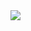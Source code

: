 

<a href="https://azuredeploy.net/?repository=https://github.com/mtissir/Azure-automation/tree/master/ARM%20Templates/add%20subnet%20to%20an%20existing%20VNET%2Fazuredeploy.json" target="_blank">
    <img src="http://azuredeploy.net/deploybutton.png"/>
</a>
